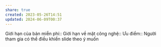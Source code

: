 ```yaml
---
share: true
created: 2023-05-26T14:51
updated: 2024-06-09T00:37
---
```

Giới hạn của bản miễn phí:: 
Giới hạn về mặt công nghệ:: 
Ưu điểm:: Người tham gia có thể điều khiển slide theo ý muốn
